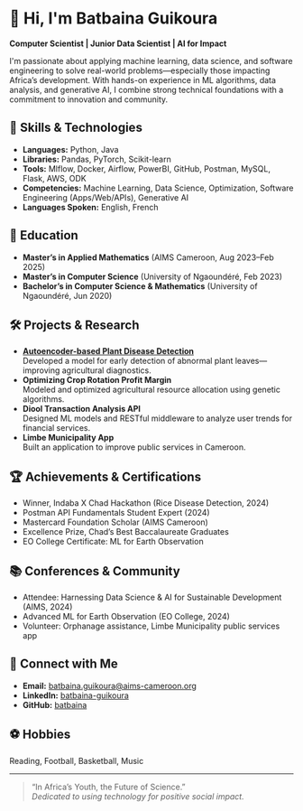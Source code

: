 # 👋 Hi, I'm Batbaina Guikoura

**Computer Scientist | Junior Data Scientist | AI for Impact**

I'm passionate about applying machine learning, data science, and software engineering to solve real-world problems—especially those impacting Africa’s development. With hands-on experience in ML algorithms, data analysis, and generative AI, I combine strong technical foundations with a commitment to innovation and community.

## 🚀 Skills & Technologies

- **Languages:** Python, Java  
- **Libraries:** Pandas, PyTorch, Scikit-learn  
- **Tools:** Mlflow, Docker, Airflow, PowerBI, GitHub, Postman, MySQL, Flask, AWS, ODK  
- **Competencies:** Machine Learning, Data Science, Optimization, Software Engineering (Apps/Web/APIs), Generative AI  
- **Languages Spoken:** English, French

## 🌱 Education

- **Master’s in Applied Mathematics** (AIMS Cameroon, Aug 2023–Feb 2025)
- **Master’s in Computer Science** (University of Ngaoundéré, Feb 2023)
- **Bachelor’s in Computer Science & Mathematics** (University of Ngaoundéré, Jun 2020)

## 🛠️ Projects & Research

- **[Autoencoder-based Plant Disease Detection](#)**  
  Developed a model for early detection of abnormal plant leaves—improving agricultural diagnostics.
- **Optimizing Crop Rotation Profit Margin**  
  Modeled and optimized agricultural resource allocation using genetic algorithms.
- **Diool Transaction Analysis API**  
  Designed ML models and RESTful middleware to analyze user trends for financial services.
- **Limbe Municipality App**  
  Built an application to improve public services in Cameroon.

## 🏆 Achievements & Certifications

- Winner, Indaba X Chad Hackathon (Rice Disease Detection, 2024)
- Postman API Fundamentals Student Expert (2024)
- Mastercard Foundation Scholar (AIMS Cameroon)
- Excellence Prize, Chad’s Best Baccalaureate Graduates
- EO College Certificate: ML for Earth Observation

## 📚 Conferences & Community

- Attendee: Harnessing Data Science & AI for Sustainable Development (AIMS, 2024)
- Advanced ML for Earth Observation (EO College, 2024)
- Volunteer: Orphanage assistance, Limbe Municipality public services app

## 💬 Connect with Me

- **Email:** batbaina.guikoura@aims-cameroon.org
- **LinkedIn:** [batbaina-guikoura](https://linkedin.com/in/batbaina-guikoura)
- **GitHub:** [batbaina](https://github.com/batbaina)

## ⚽ Hobbies

Reading, Football, Basketball, Music

---

> “In Africa’s Youth, the Future of Science.”  
> *Dedicated to using technology for positive social impact.*
